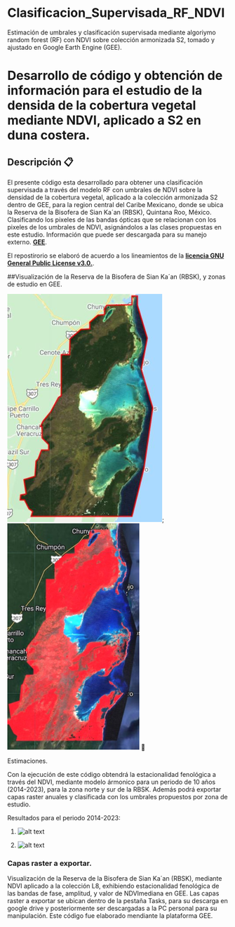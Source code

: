# Clasificacion_Supervisada_RF_NDVI
Estimación de umbrales y clasificación supervisada mediante algoriymo random forest (RF) con NDVI sobre colección armonizada S2, tomado y ajustado en Google Earth Engine (GEE).
# Desarrollo de código y obtención de información para el estudio de la densida de la cobertura vegetal mediante NDVI, aplicado a S2 en duna costera.

## Descripción 📋
El presente código esta desarrollado para obtener una clasificación supervisada a través del modelo RF con umbrales de NDVI sobre la densidad de la cobertura vegetal, aplicado a la colección armonizada S2 dentro de GEE, para la region central del Caribe Mexicano, donde se ubica la Reserva de la Bisofera de Sian Ka´an (RBSK), Quintana Roo, México. Clasificando los pixeles de las bandas ópticas que se relacionan con los pixeles de los umbrales de NDVI, asignándolos a las clases propuestas en este estudio. Información que puede ser descargada para su manejo externo. [**GEE**](https://developers.google.com/earth-engine/guides/getstarted?hl=en).

El repostirorio se elaboró de acuerdo a los lineamientos de la [**licencia GNU General Public License v3.0.**](https://choosealicense.com/licenses/gpl-3.0/).

##Visualización de la Reserva de la Bisofera de Sian Ka´an (RBSK), y zonas de estudio en GEE.

![alt text](https://github.com/demostenesmx/NDVI-SAVI_DCA/blob/main/C02_B_3_2_1_RBSK.JPG);  ![alt text](https://github.com/demostenesmx/NDVI-SAVI_DCA/blob/main/Veg%20(B_4-3-2).jpeg) 📖

Estimaciones.

Con la ejecución de este código obtendrá la estacionalidad fenológica a través del NDVI, mediante modelo ármonico para un periodo de 10 años (2014-2023), para la zona norte y sur de la RBSK. Además podrá exportar capas raster anuales y clasificada con los umbrales propuestos por zona de estudio.

Resultados para el periodo 2014-2023:

1.  ![alt text](ZN.png)

2. ![alt text](ZS.png)

### Capas raster a exportar. 
Visualización de la Reserva de la Bisofera de Sian Ka´an (RBSK), mediante NDVI aplicado a la colección L8, exhibiendo estacionalidad fenológica de las bandas de fase, amplitud, y valor de NDVImediana en GEE. Las capas raster a exportar se ubican dentro de la pestaña Tasks, para su descarga en google drive y posteriormente ser descargadas a la PC personal para su manipulación. Este código fue elaborado mendiante la plataforma GEE. 
